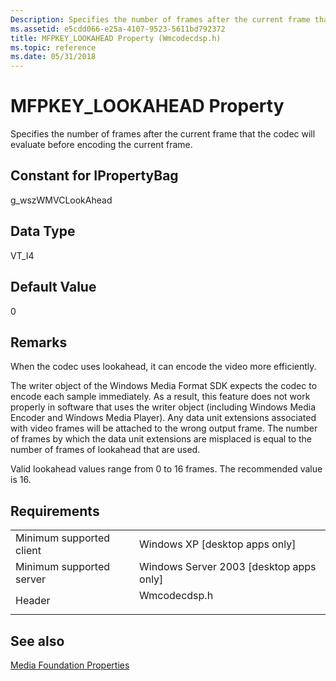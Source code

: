 ```yaml
---
Description: Specifies the number of frames after the current frame that the codec will evaluate before encoding the current frame.
ms.assetid: e5cdd066-e25a-4107-9523-5611bd792372
title: MFPKEY_LOOKAHEAD Property (Wmcodecdsp.h)
ms.topic: reference
ms.date: 05/31/2018
---
```


# MFPKEY\_LOOKAHEAD Property

Specifies the number of frames after the current frame that the codec will evaluate before encoding the current frame.

## Constant for IPropertyBag

g\_wszWMVCLookAhead

## Data Type

VT\_I4

## Default Value

0

## Remarks

When the codec uses lookahead, it can encode the video more efficiently.

The writer object of the Windows Media Format SDK expects the codec to encode each sample immediately. As a result, this feature does not work properly in software that uses the writer object (including Windows Media Encoder and Windows Media Player). Any data unit extensions associated with video frames will be attached to the wrong output frame. The number of frames by which the data unit extensions are misplaced is equal to the number of frames of lookahead that are used.

Valid lookahead values range from 0 to 16 frames. The recommended value is 16.

## Requirements



|                                     |                                                                                         |
|-------------------------------------|-----------------------------------------------------------------------------------------|
| Minimum supported client<br/> | Windows XP \[desktop apps only\]<br/>                                             |
| Minimum supported server<br/> | Windows Server 2003 \[desktop apps only\]<br/>                                    |
| Header<br/>                   | <dl> <dt>Wmcodecdsp.h</dt> </dl> |



## See also

<dl> <dt>

[Media Foundation Properties](media-foundation-properties.md)
</dt> </dl>

 

 




